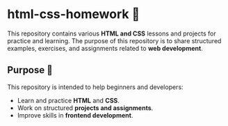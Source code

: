 # html-css-homework  🚀

This repository contains various **HTML and CSS** lessons and projects for practice and learning. The purpose of this repository is to share structured examples, exercises, and assignments related to **web development**.

## Purpose  🎯
This repository is intended to help beginners and developers:
- Learn and practice **HTML** and **CSS**.
- Work on structured **projects and assignments**.
- Improve skills in **frontend development**.
